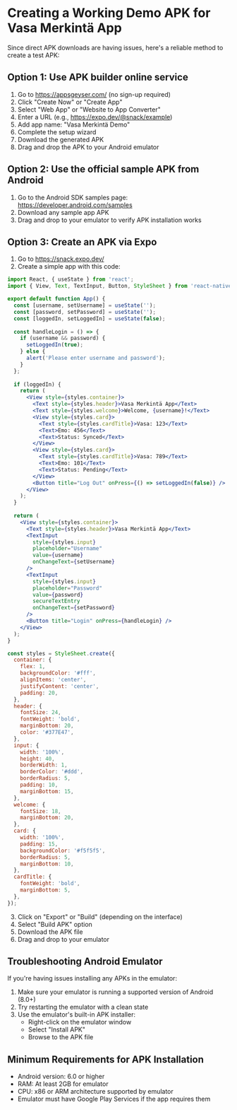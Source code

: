 # Creating a Working Demo APK for Vasa Merkintä App

Since direct APK downloads are having issues, here's a reliable method to create a test APK:

## Option 1: Use APK builder online service

1. Go to https://appsgeyser.com/ (no sign-up required)
2. Click "Create Now" or "Create App" 
3. Select "Web App" or "Website to App Converter"
4. Enter a URL (e.g., https://expo.dev/@snack/example)
5. Add app name: "Vasa Merkintä Demo"
6. Complete the setup wizard
7. Download the generated APK
8. Drag and drop the APK to your Android emulator

## Option 2: Use the official sample APK from Android

1. Go to the Android SDK samples page: https://developer.android.com/samples
2. Download any sample app APK
3. Drag and drop to your emulator to verify APK installation works 

## Option 3: Create an APK via Expo

1. Go to https://snack.expo.dev/
2. Create a simple app with this code:

```jsx
import React, { useState } from 'react';
import { View, Text, TextInput, Button, StyleSheet } from 'react-native';

export default function App() {
  const [username, setUsername] = useState('');
  const [password, setPassword] = useState('');
  const [loggedIn, setLoggedIn] = useState(false);
  
  const handleLogin = () => {
    if (username && password) {
      setLoggedIn(true);
    } else {
      alert('Please enter username and password');
    }
  };
  
  if (loggedIn) {
    return (
      <View style={styles.container}>
        <Text style={styles.header}>Vasa Merkintä App</Text>
        <Text style={styles.welcome}>Welcome, {username}!</Text>
        <View style={styles.card}>
          <Text style={styles.cardTitle}>Vasa: 123</Text>
          <Text>Emo: 456</Text>
          <Text>Status: Synced</Text>
        </View>
        <View style={styles.card}>
          <Text style={styles.cardTitle}>Vasa: 789</Text>
          <Text>Emo: 101</Text>
          <Text>Status: Pending</Text>
        </View>
        <Button title="Log Out" onPress={() => setLoggedIn(false)} />
      </View>
    );
  }
  
  return (
    <View style={styles.container}>
      <Text style={styles.header}>Vasa Merkintä App</Text>
      <TextInput
        style={styles.input}
        placeholder="Username"
        value={username}
        onChangeText={setUsername}
      />
      <TextInput
        style={styles.input}
        placeholder="Password"
        value={password}
        secureTextEntry
        onChangeText={setPassword}
      />
      <Button title="Login" onPress={handleLogin} />
    </View>
  );
}

const styles = StyleSheet.create({
  container: {
    flex: 1,
    backgroundColor: '#fff',
    alignItems: 'center',
    justifyContent: 'center',
    padding: 20,
  },
  header: {
    fontSize: 24,
    fontWeight: 'bold',
    marginBottom: 20,
    color: '#377E47',
  },
  input: {
    width: '100%',
    height: 40,
    borderWidth: 1,
    borderColor: '#ddd',
    borderRadius: 5,
    padding: 10,
    marginBottom: 15,
  },
  welcome: {
    fontSize: 18,
    marginBottom: 20,
  },
  card: {
    width: '100%',
    padding: 15,
    backgroundColor: '#f5f5f5',
    borderRadius: 5,
    marginBottom: 10,
  },
  cardTitle: {
    fontWeight: 'bold',
    marginBottom: 5,
  },
});
```

3. Click on "Export" or "Build" (depending on the interface)
4. Select "Build APK" option
5. Download the APK file
6. Drag and drop to your emulator

## Troubleshooting Android Emulator

If you're having issues installing any APKs in the emulator:

1. Make sure your emulator is running a supported version of Android (8.0+)
2. Try restarting the emulator with a clean state
3. Use the emulator's built-in APK installer:
   - Right-click on the emulator window
   - Select "Install APK"
   - Browse to the APK file

## Minimum Requirements for APK Installation

- Android version: 6.0 or higher
- RAM: At least 2GB for emulator
- CPU: x86 or ARM architecture supported by emulator
- Emulator must have Google Play Services if the app requires them
